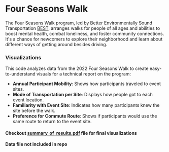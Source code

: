 # Four Seasons Walk

The Four Seasons Walk program, led by Better Environmentally Sound Transportation [BEST](https://www.best.bc.ca/), arranges walks for people of all ages and abilities to boost mental health, combat loneliness, and foster community connections. It's a chance for newcomers to explore their neighborhood and learn about different ways of getting around besides driving.


### Visualizations 

This code analyzes data from the 2022 Four Seasons Walk to create easy-to-understand visuals for a technical report on the program:

- **Annual Participant Mobility**: Shows how participants traveled to event sites.
- **Mode of Transportation per Site**: Displays how people got to each event location.
- **Familiarity with Event Site**: Indicates how many participants knew the site before the walk.
- **Preference for Commute Route**: Shows if participants would use the same route to return to the event site.

#### Checkout [summary_of_results.pdf](https://github.com/elewites/four-seasons-walk/blob/main/summary_of_results.pdf) file for final visualizations

**Data file not included in repo**
